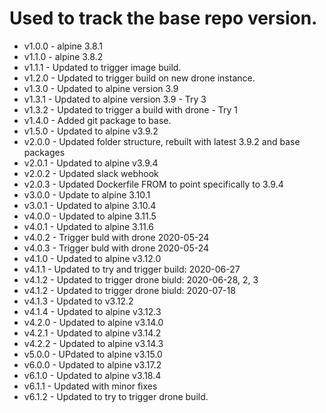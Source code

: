 # Used to track the base repo version.
* v1.0.0 - alpine 3.8.1
* v1.1.0 - alpine 3.8.2
* v1.1.1 - Updated to trigger image build.
* v1.2.0 - Updated to trigger build on new drone instance.
* v1.3.0 - Updated to alpine version 3.9
* v1.3.1 - Updated to alpine version 3.9 - Try 3
* v1.3.2 - Updated to trigger a build with drone - Try 1
* v1.4.0 - Added git package to base.
* v1.5.0 - Updated to alpine v3.9.2
* v2.0.0 - Updated folder structure, rebuilt with latest 3.9.2 and base packages
* v2.0.1 - Updated to alpine v3.9.4
* v2.0.2 - Updated slack webhook
* v2.0.3 - Updated Dockerfile FROM to point specifically to 3.9.4
* v3.0.0 - Update to alpine 3.10.1
* v3.0.1 - Updated to alpine 3.10.4
* v4.0.0 - Updated to alpine 3.11.5
* v4.0.1 - Updated to alpine 3.11.6
* v4.0.2 - Trigger buld with drone 2020-05-24
* v4.0.3 - Trigger buld with drone 2020-05-24
* v4.1.0 - Updated to alpine v3.12.0
* v4.1.1 - Updated to try and trigger build:  2020-06-27
* v4.1.2 - Updated to trigger drone biuld: 2020-06-28, 2, 3
* v4.1.2 - Updated to trigger drone biuld: 2020-07-18
* v4.1.3 - Updated to v3.12.2
* v4.1.4 - Updated to alpine v3.12.3
* v4.2.0 - Updated to alpine v3.14.0
* v4.2.1 - Updated to alpine v3.14.2
* v4.2.2 - Updated to alpine v3.14.3
* v5.0.0 - UPdated to alpine v3.15.0
* v6.0.0 - Updated to alpine v3.17.2
* v6.1.0 - Updated to alpine v3.18.4
* v6.1.1 - Updated with minor fixes
* v6.1.2 - Updated to try to trigger drone build.

